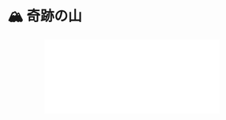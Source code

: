 # 🏔️ 奇跡の山

<div style="text-align: center">
  <iframe
    frameborder="no"
    border="0"
    marginwidth="0"
    marginheight="0"
    width=355
    height=150
    src="//music.163.com/outchain/player?type=2&id=1323087576&auto=0"
  />
  <p style="text-align: center;">
    <a rel="nofollow" href="https://music.163.com/#/song?id=1323087576">网易云直达</a>
  </p>
</div>

---

> 正在学这首曲子，很好听，还有十多天中考了，加油❤
> <name>JX-Tiamo</name>

> 听着觉得这版像凌晨，原版像黎明，矫情了
> <name>SunSunSunStar</name>

> 打开电视，戴上耳机，声音充斥整个房间，我一个人听着，想了想，想睡觉。
> <name>亚唐时代</name>

> 忘记从哪个摇滚还是金属的群里关注的作者了??? 万万没想到，是个弹岸部的文艺青年
> <name>帐号已注销</name>

> Lionad，我是北方死宅莱茵金属啊！借母上的手机来评论啦！支持你啊！
> <name>威粘-米尔湿</name>

> 来晚了，记得这首曲子是大一刚开学睡不着的时候经常会听的一首，非常感谢大佬再次让人想起那段日子。🏻
> <name>新月之舞</name>

> 是什么让我深夜不睡，啊，这位老弟
> <name>雪雪患上拖延症了</name>

> 每首曲子弹的都好好听，我都很喜欢耶
> <name>越陌度阡cwl</name>

> 音质变好了奈斯
> <name>MX-LI</name>
